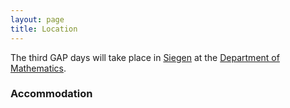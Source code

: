 ```yaml
---
layout: page
title: Location
---
```


The third GAP days will take place in
[Siegen](http://www.siegen.de/) at the
[Department of Mathematics](http://www.uni-siegen.de/fb6/fb6/anfahrt/index.html.en?lang=en).

<h3>Accommodation</h3>


